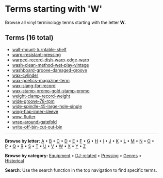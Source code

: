# Terms starting with 'W'

Browse all vinyl terminology terms starting with the letter **W**.

## Terms (16 total)

- [wall-mount-turntable-shelf](../terms/w/wall-mount-turntable-shelf.md)
- [warp-resistant-pressing](../terms/w/warp-resistant-pressing.md)
- [warped-record-dish-warp-edge-warp](../terms/w/warped-record-dish-warp-edge-warp.md)
- [wash-clean-method-wet-play-vintage](../terms/w/wash-clean-method-wet-play-vintage.md)
- [washboard-groove-damaged-groove](../terms/w/washboard-groove-damaged-groove.md)
- [wax-cylinder](../terms/w/wax-cylinder.md)
- [wax-poetics-magazine-term](../terms/w/wax-poetics-magazine-term.md)
- [wax-slang-for-record](../terms/w/wax-slang-for-record.md)
- [wax-stamp-promo-gold-stamp-promo](../terms/w/wax-stamp-promo-gold-stamp-promo.md)
- [weight-clamp-record-weight](../terms/w/weight-clamp-record-weight.md)
- [wide-groove-78-rpm](../terms/w/wide-groove-78-rpm.md)
- [wide-spindle-45-large-hole-single](../terms/w/wide-spindle-45-large-hole-single.md)
- [wing-flap-inner-sleeve](../terms/w/wing-flap-inner-sleeve.md)
- [wow-flutter](../terms/w/wow-flutter.md)
- [wrap-around-gatefold](../terms/w/wrap-around-gatefold.md)
- [write-off-bin-cut-out-bin](../terms/w/write-off-bin-cut-out-bin.md)


---

**Browse by letter:** [A](a.md) • [B](b.md) • [C](c.md) • [D](d.md) • [E](e.md) • [F](f.md) • [G](g.md) • [H](h.md) • [I](i.md) • [J](j.md) • [K](k.md) • [L](l.md) • [M](m.md) • [N](n.md) • [O](o.md) • [P](p.md) • [Q](q.md) • [R](r.md) • [S](s.md) • [T](t.md) • [U](u.md) • [V](v.md) • [W](w.md) • [X](x.md) • [Y](y.md) • [Z](z.md)

**Browse by category:** [Equipment](../tags/equipment.md) • [DJ-related](../tags/dj-related.md) • [Pressing](../tags/pressing.md) • [Genres](../tags/genres.md) • [Historical](../tags/historical.md)

**Search:** Use the search function in the top navigation to find specific terms.
